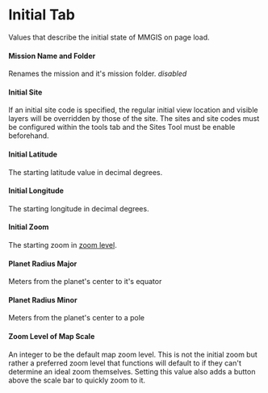 # Initial Tab

Values that describe the initial state of MMGIS on page load.

#### Mission Name and Folder

Renames the mission and it's mission folder.
_disabled_

#### Initial Site

If an initial site code is specified, the regular initial view location and visible layers will be overridden by those of the site. The sites and site codes must be configured within the tools tab and the Sites Tool must be enable beforehand.

#### Initial Latitude

The starting latitude value in decimal degrees.

#### Initial Longitude

The starting longitude in decimal degrees.

#### Initial Zoom

The starting zoom in [zoom level](https://wiki.openstreetmap.org/wiki/Zoom_levels).

#### Planet Radius Major

Meters from the planet's center to it's equator

#### Planet Radius Minor

Meters from the planet's center to a pole

#### Zoom Level of Map Scale

An integer to be the default map zoom level. This is not the initial zoom but rather a preferred zoom level that functions will default to if they can't determine an ideal zoom themselves. Setting this value also adds a button above the scale bar to quickly zoom to it.
